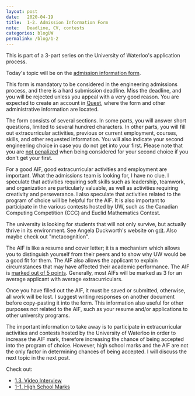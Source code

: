 ```yaml
---
layout: post
date:   2020-04-19
title:  1-2. Admission Information Form
note:   Deadline, CV, contests
categories: blogUW
permalink: /blog/1-2
---
```

This is part of a 3-part series on the University of Waterloo's application process.

Today's topic will be on the [admission information form](https://uwaterloo.ca/future-students/admissions/admission-information-form).

This form is mandatory to be considered in the engineering admissions process, and there is a hard submission deadline. Miss the deadline, and you will be rejected unless you appeal with a very good reason. You are expected to create an account in [Quest](https://uwaterloo.ca/quest/), where the form and other administrative information are located.

The form consists of several sections. In some parts, you will answer short questions, limited to several hundred characters. In other parts, you will fill out extracurricular activities, previous or current employment, courses, skills, and other requested information. You will also indicate your second engineering choice in case you do not get into your first. Please note that you are [not penalized](https://profbillanderson.com/2013/01/02/computer-engineering-or-software-engineering/#comment-227) when being considered for your second choice if you don't get your first.

For a good AIF, good extracurricular activities and employment are important. What the admissions team is looking for, I have no clue. I speculate that activities requiring soft skills such as leadership, teamwork, and organization are particularly valuable, as well as activities requiring creativity and perseverance. I also speculate that activities related to the program of choice will be helpful for the AIF. It is also important to participate in the various contests hosted by UW, such as the Canadian Computing Competition (CCC) and Euclid Mathematics Contest.

The university is looking for students that will not only survive, but actually thrive in its environment. See Angela Duckworth's website on [grit](http://angeladuckworth.com/grit-scale/). Also maybe check out "metacognition".

The AIF is like a resume and cover letter; it is a mechanism which allows you to distinguish yourself from their peers and to show why UW would be a good fit for them. The AIF also allows the applicant to explain circumstances that may have affected their academic performance. The AIF is [marked out of 5 points](https://profbillanderson.com/2014/01/04/scoring-your-aif/). Generally, most AIFs will be marked as 3 for an average applicant with average extracurriculars.

Once you have filled out the AIF, it must be saved or submitted, otherwise, all work will be lost. I suggest writing responses on another document before copy-pasting it into the form. This information also useful for other purposes not related to the AIF, such as your resume and/or applications to other university programs.

The important information to take away is to participate in extracurricular activities and contests hosted by the University of Waterloo in order to increase the AIF mark, therefore increasing the chance of being accepted into the program of choice. However, high school marks and the AIF are not the only factor in determining chances of being accepted. I will discuss the next topic in the next post.

Check out:

* [1.3. Video Interview](/blog/1-3)
* [1-1. High School Marks](/blog/1-1)

